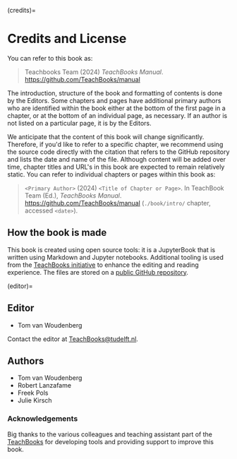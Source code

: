 (credits)=
# Credits and License

You can refer to this book as:

> Teachbooks Team (2024) _TeachBooks Manual_. https://github.com/TeachBooks/manual

The introduction, structure of the book and formatting of contents is done by the Editors. Some chapters and pages have additional primary authors who are identified within the book either at the bottom of the first page in a chapter, or at the bottom of an individual page, as necessary. If an author is not listed on a particular page, it is by the Editors.

We anticipate that the content of this book will change significantly. Therefore, if you'd like to refer to a specific chapter, we recommend using the source code directly with the citation that refers to the GitHub repository and lists the date and name of the file. Although content will be added over time, chapter titles and URL's in this book are expected to remain relatively static. You can refer to individual chapters or pages within this book as:

> `<Primary Author>` (2024) `<Title of Chapter or Page>`. In TeachBook Team (Ed.), _TeachBooks Manual_. https://github.com/TeachBooks/manual (`./book/intro/` chapter, accessed `<date>`).

## How the book is made

This book is created using open source tools: it is a JupyterBook that is written using Markdown and Jupyter notebooks. Additional tooling is used from the [TeachBooks initiative](https://teachbooks.io/) to enhance the editing and reading experience. The files are stored on a [public GitHub repository](https://github.com/TeachBooks/manual).

(editor)=
## Editor

- Tom van Woudenberg

Contact the editor at TeachBooks@tudelft.nl.

## Authors

- Tom van Woudenberg
- Robert Lanzafame
- Freek Pols
- Julie Kirsch

### Acknowledgements
Big thanks to the various colleagues and teaching assistant part of the [TeachBooks](https://teachbooks.io/) for developing tools and providing support to improve this book.